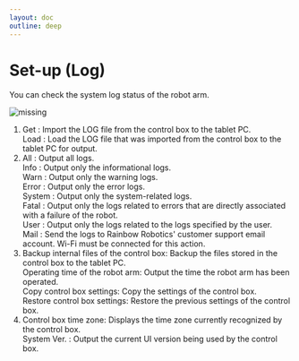 ```yaml
---
layout: doc
outline: deep
---
```


# Set-up (Log)

You can check the system log status of the robot arm.

![missing](/manual/en/setup/4.png)

1. Get : Import the LOG file from the control box to the tablet PC.<br>
   Load : Load the LOG file that was imported from the control box to the tablet PC for output.
2. All : Output all logs.<br>
   Info : Output only the informational logs.<br>
   Warn : Output only the warning logs.<br>
   Error : Output only the error logs.<br>
   System : Output only the system-related logs.<br>
   Fatal : Output only the logs related to errors that are directly associated with a failure of the robot.<br>
   User : Output only the logs related to the logs specified by the user.<br>
   Mail : Send the logs to Rainbow Robotics' customer support email account. Wi-Fi must be connected for this action.
3. Backup internal files of the control box: Backup the files stored in the control box to the tablet PC.<br>
   Operating time of the robot arm: Output the time the robot arm has been operated.<br>
   Copy control box settings: Copy the settings of the control box.<br>
   Restore control box settings: Restore the previous settings of the control box.
4. Control box time zone: Displays the time zone currently recognized by the control box.<br>
   System Ver. : Output the current UI version being used by the control box.
